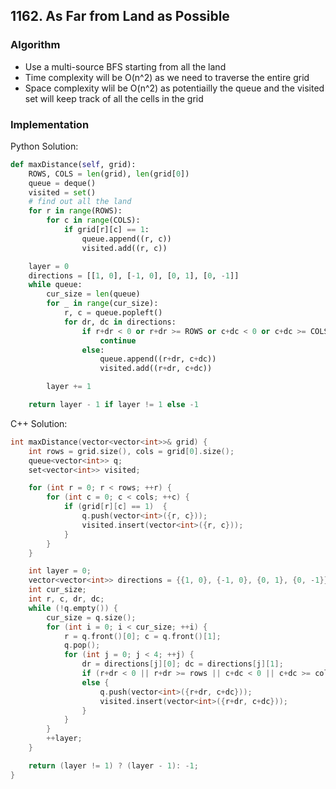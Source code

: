 ## 1162. As Far from Land as Possible
### Algorithm
- Use a multi-source BFS starting from all the land
- Time complexity will be O(n^2) as we need to traverse the entire grid
- Space complexity wlil be O(n^2) as potentiailly the queue and the visited set will keep track of all the cells in the grid
### Implementation
Python Solution:
```python
def maxDistance(self, grid):
    ROWS, COLS = len(grid), len(grid[0])
    queue = deque()
    visited = set()
    # find out all the land
    for r in range(ROWS):
        for c in range(COLS):
            if grid[r][c] == 1:
                queue.append((r, c))
                visited.add((r, c))

    layer = 0
    directions = [[1, 0], [-1, 0], [0, 1], [0, -1]]
    while queue:
        cur_size = len(queue)
        for _ in range(cur_size):
            r, c = queue.popleft()
            for dr, dc in directions:
                if r+dr < 0 or r+dr >= ROWS or c+dc < 0 or c+dc >= COLS or (r+dr, c+dc) in visited:
                    continue
                else:
                    queue.append((r+dr, c+dc))
                    visited.add((r+dr, c+dc))

        layer += 1

    return layer - 1 if layer != 1 else -1
```
C++ Solution:
```cpp
int maxDistance(vector<vector<int>>& grid) {
    int rows = grid.size(), cols = grid[0].size();
    queue<vector<int>> q;
    set<vector<int>> visited;

    for (int r = 0; r < rows; ++r) {
        for (int c = 0; c < cols; ++c) {
            if (grid[r][c] == 1)  {
                q.push(vector<int>({r, c}));
                visited.insert(vector<int>({r, c}));
            }
        }
    }

    int layer = 0;
    vector<vector<int>> directions = {{1, 0}, {-1, 0}, {0, 1}, {0, -1}};
    int cur_size;
    int r, c, dr, dc;
    while (!q.empty()) {
        cur_size = q.size();
        for (int i = 0; i < cur_size; ++i) {
            r = q.front()[0]; c = q.front()[1];
            q.pop();
            for (int j = 0; j < 4; ++j) {
                dr = directions[j][0]; dc = directions[j][1];
                if (r+dr < 0 || r+dr >= rows || c+dc < 0 || c+dc >= cols || visited.find(vector<int>({r+dr, c+dc})) != visited.end()) continue;
                else {
                    q.push(vector<int>({r+dr, c+dc}));
                    visited.insert(vector<int>({r+dr, c+dc}));
                }
            }
        }
        ++layer;
    }

    return (layer != 1) ? (layer - 1): -1;
}
```